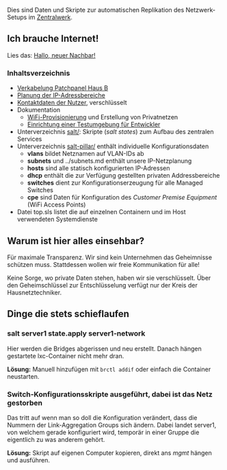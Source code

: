 Dies sind Daten und Skripte zur automatischen Replikation des
Netzwerk-Setups im [Zentralwerk](http://www.zentralwerk.de/).


## Ich brauche Internet!

Lies das: [Hallo, neuer Nachbar!](doc/hello.md)


### Inhaltsverzeichnis

* [Verkabelung Patchpanel Haus B](cabling.md)
* [Planung der IP-Adressbereiche](subnets.md)
* [Kontaktdaten der Nutzer](contact.md.gpg), verschlüsselt
* Dokumentation
  * [WiFi-Provisionierung](doc/wifi-provisioning.md) und Erstellung von Privatnetzen
  * [Einrichtung einer Testumgebung für Entwickler](doc/test-environment.md)
* Unterverzeichnis [salt/](salt): Skripte (*salt states*) zum Aufbau des zentralen Services
* Unterverzeichnis [salt-pillar/](salt-pillar) enthält individuelle Konfigurationsdaten
  * **vlans** bildet Netznamen auf VLAN-IDs ab
  * **subnets** und ../subnets.md enthält unsere IP-Netzplanung
  * **hosts** sind alle statisch konfigurierten IP-Adressen
  * **dhcp** enthält die zur Verfügung gestellten privaten Addressbereiche
  * **switches** dient zur Konfigurationserzeugung für alle Managed Switches
  * **cpe** sind Daten für Konfiguration des *Customer Premise Equipment* (WiFi Access Points)
* Datei top.sls listet die auf einzelnen Containern und im Host verwendeten Systemdienste


## Warum ist hier alles einsehbar?

Für maximale Transparenz. Wir sind kein Unternehmen das Geheimnisse
schützen muss. Stattdessen wollen wir freie Kommunikation für alle!

Keine Sorge, wo private Daten stehen, haben wir sie
verschlüsselt. Über den Geheimschlüssel zur Entschlüsselung verfügt
nur der Kreis der Hausnetztechniker.


## Dinge die stets schieflaufen

### salt server1 state.apply server1-network

Hier werden die Bridges abgerissen und neu erstellt. Danach hängen
gestartete lxc-Container nicht mehr dran.

**Lösung:** Manuell hinzufügen mit `brctl addif` oder einfach die
Container neustarten.

### Switch-Konfigurationsskripte ausgeführt, dabei ist das Netz gestorben

Das tritt auf wenn man so doll die Konfiguration verändert, dass die
Nummern der Link-Aggregation Groups sich ändern. Dabei landet server1,
von welchem gerade konfiguriert wird, temporär in einer Gruppe die
eigentlich zu was anderem gehört.

**Lösung:** Skript auf eigenen Computer kopieren, direkt ans *mgmt*
hängen und ausführen.
